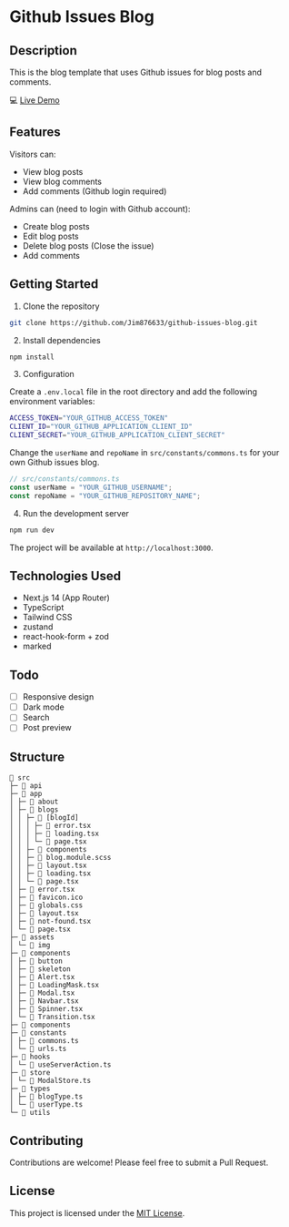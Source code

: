 # Github Issues Blog

## Description

This is the blog template that uses Github issues for blog posts and comments.

💻 [Live Demo](https://jim-github-issues-blog.vercel.app/)

## Features

Visitors can:

- View blog posts
- View blog comments
- Add comments (Github login required)

Admins can (need to login with Github account):

- Create blog posts
- Edit blog posts
- Delete blog posts (Close the issue)
- Add comments

## Getting Started

1. Clone the repository

```bash
git clone https://github.com/Jim876633/github-issues-blog.git
```

2. Install dependencies

```bash
npm install
```

3. Configuration

Create a `.env.local` file in the root directory and add the following environment variables:

```bash
ACCESS_TOKEN="YOUR_GITHUB_ACCESS_TOKEN"
CLIENT_ID="YOUR_GITHUB_APPLICATION_CLIENT_ID"
CLIENT_SECRET="YOUR_GITHUB_APPLICATION_CLIENT_SECRET"
```

Change the `userName` and `repoName` in `src/constants/commons.ts` for your own Github issues blog.

```typescript
// src/constants/commons.ts
const userName = "YOUR_GITHUB_USERNAME";
const repoName = "YOUR_GITHUB_REPOSITORY_NAME";
```

4. Run the development server

```bash
npm run dev
```

The project will be available at `http://localhost:3000`.

## Technologies Used

- Next.js 14 (App Router)
- TypeScript
- Tailwind CSS
- zustand
- react-hook-form + zod
- marked

## Todo

- [ ] Responsive design
- [ ] Dark mode
- [ ] Search
- [ ] Post preview

## Structure

```
📂 src
├─ 📂 api
├─ 📂 app
│ ├─ 📂 about
│ ├─ 📂 blogs
│ │ ├─ 📂 [blogId]
│ │ │ ├─ 📄 error.tsx
│ │ │ ├─ 📄 loading.tsx
│ │ │ └─ 📄 page.tsx
│ │ ├─ 📂 components
│ │ ├─ 📄 blog.module.scss
│ │ ├─ 📄 layout.tsx
│ │ ├─ 📄 loading.tsx
│ │ └─ 📄 page.tsx
│ ├─ 📄 error.tsx
│ ├─ 📄 favicon.ico
│ ├─ 📄 globals.css
│ ├─ 📄 layout.tsx
│ ├─ 📄 not-found.tsx
│ └─ 📄 page.tsx
├─ 📂 assets
│ └─ 📂 img
├─ 📂 components
│ ├─ 📂 button
│ ├─ 📂 skeleton
│ ├─ 📄 Alert.tsx
│ ├─ 📄 LoadingMask.tsx
│ ├─ 📄 Modal.tsx
│ ├─ 📄 Navbar.tsx
│ ├─ 📄 Spinner.tsx
│ └─ 📄 Transition.tsx
├─ 📂 components
├─ 📂 constants
│ ├─ 📄 commons.ts
│ └─ 📄 urls.ts
├─ 📂 hooks
│ └─ 📄 useServerAction.ts
├─ 📂 store
│ └─ 📄 ModalStore.ts
├─ 📂 types
│ ├─ 📄 blogType.ts
│ └─ 📄 userType.ts
└─ 📂 utils

```

## Contributing

Contributions are welcome! Please feel free to submit a Pull Request.

## License

This project is licensed under the [MIT License](https://github.com/Jim876633/github-issues-blog/blob/main/LICENSE).
